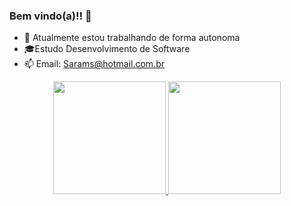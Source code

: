 ### Bem vindo(a)!! 👋

- 🔭  Atualmente estou trabalhando de forma autonoma
- 🎓Estudo Desenvolvimento de Software  
- 📫 Email: Sarams@hotmail.com.br

<div align="center">
  <a href="https://github.com/SaraSilvaMartins">
  <img height="180em" src="https://github-readme-stats.vercel.app/api?username=SaraSilvaMartins&show_icons=true&theme=dracula&include_all_commits=true&count_private=true"/>
  <img height="180em" src="https://github-readme-stats.vercel.app/api/top-langs/?username=SaraSilvaMartins&layout=compact&langs_count=7&theme=dracula"/>
</div>
